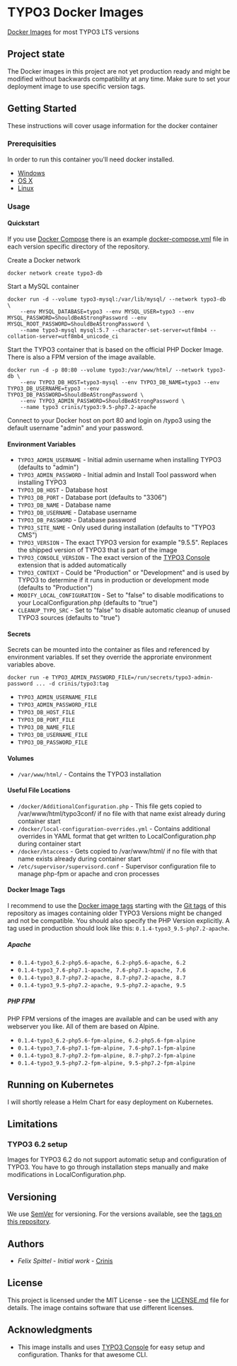 # TYPO3 Docker Images

[Docker Images](https://hub.docker.com/r/crinis/typo3) for most TYPO3 LTS versions

## Project state

The Docker images in this project are not yet production ready and might be modified without backwards compatibility at any time. Make sure to set your deployment image to use specific version tags.

## Getting Started

These instructions will cover usage information for the docker container 

### Prerequisities

In order to run this container you'll need docker installed.

* [Windows](https://docs.docker.com/windows/started)
* [OS X](https://docs.docker.com/mac/started/)
* [Linux](https://docs.docker.com/linux/started/)

### Usage

#### Quickstart

If you use [Docker Compose](https://docs.docker.com/compose/) there is an example [docker-compose.yml](9.5/docker-compose.yml) file in each version specific directory of the repository.

Create a Docker network
```shell
docker network create typo3-db
```

Start a MySQL container

```shell
docker run -d --volume typo3-mysql:/var/lib/mysql/ --network typo3-db \
    --env MYSQL_DATABASE=typo3 --env MYSQL_USER=typo3 --env MYSQL_PASSWORD=ShouldBeAStrongPassword --env MYSQL_ROOT_PASSWORD=ShouldBeAStrongPassword \
    --name typo3-mysql mysql:5.7 --character-set-server=utf8mb4 --collation-server=utf8mb4_unicode_ci
```

Start the TYPO3 container that is based on the official PHP Docker Image. There is also a FPM version of the image available.

```shell
docker run -d -p 80:80 --volume typo3:/var/www/html/ --network typo3-db \
    --env TYPO3_DB_HOST=typo3-mysql --env TYPO3_DB_NAME=typo3 --env TYPO3_DB_USERNAME=typo3 --env TYPO3_DB_PASSWORD=ShouldBeAStrongPassword \
    --env TYPO3_ADMIN_PASSWORD=ShouldBeAStrongPassword \
    --name typo3 crinis/typo3:9.5-php7.2-apache
```

Connect to your Docker host on port 80 and login on /typo3 using the default username "admin" and your password.

#### Environment Variables

* `TYPO3_ADMIN_USERNAME` - Initial admin username when installing TYPO3 (defaults to "admin")
* `TYPO3_ADMIN_PASSWORD` - Initial admin and Install Tool password when installing TYPO3
* `TYPO3_DB_HOST` - Database host
* `TYPO3_DB_PORT` - Database port (defaults to "3306")
* `TYPO3_DB_NAME` - Database name
* `TYPO3_DB_USERNAME` - Database username
* `TYPO3_DB_PASSWORD` - Database password
* `TYPO3_SITE_NAME` - Only used during installation (defaults to "TYPO3 CMS")
* `TYPO3_VERSION` - The exact TYPO3 version for example "9.5.5". Replaces the shipped version of TYPO3 that is part of the image
* `TYPO3_CONSOLE_VERSION` - The exact version of the [TYPO3 Console](https://github.com/TYPO3-Console/TYPO3-Console) extension that is added automatically
* `TYPO3_CONTEXT` - Could be "Production" or "Development" and is used by TYPO3 to determine if it runs in production or development mode (defaults to "Production")
* `MODIFY_LOCAL_CONFIGURATION` - Set to "false" to disable modifications to your LocalConfiguration.php (defaults to "true")
* `CLEANUP_TYPO_SRC` - Set to "false" to disable automatic cleanup of unused TYPO3 sources (defaults to "true")

#### Secrets

Secrets can be mounted into the container as files and referenced by environment variables. If set they override the approriate environment variables above.
```
docker run -e TYPO3_ADMIN_PASSWORD_FILE=/run/secrets/typo3-admin-password ... -d crinis/typo3:tag
```

* `TYPO3_ADMIN_USERNAME_FILE`
* `TYPO3_ADMIN_PASSWORD_FILE`
* `TYPO3_DB_HOST_FILE`
* `TYPO3_DB_PORT_FILE`
* `TYPO3_DB_NAME_FILE`
* `TYPO3_DB_USERNAME_FILE`
* `TYPO3_DB_PASSWORD_FILE`

#### Volumes

* `/var/www/html/` - Contains the TYPO3 installation

#### Useful File Locations

* `/docker/AdditionalConfiguration.php` - This file gets copied to /var/www/html/typo3conf/ if no file with that name exist already during container start
* `/docker/local-configuration-overrides.yml` - Contains additional overrides in YAML format that get written to LocalConfiguration.php during container start
* `/docker/htaccess` - Gets copied to /var/www/html/ if no file with that name exists already during container start
* `/etc/supervisor/supervisord.conf` - Supervisor configuration file to manage php-fpm or apache and cron processes 

#### Docker Image Tags

I recommend to use the [Docker image tags](https://hub.docker.com/r/crinis/typo3/tags) starting with the [Git tags](https://github.com/crinis/typo3-docker/tags) of this repository as images containing older TYPO3 Versions might be changed and not be compatible. You should also specify the PHP Version explicitly. A tag used in production should look like this: `0.1.4-typo3_9.5-php7.2-apache`.

##### Apache

* `0.1.4-typo3_6.2-php5.6-apache, 6.2-php5.6-apache, 6.2`
* `0.1.4-typo3_7.6-php7.1-apache, 7.6-php7.1-apache, 7.6`
* `0.1.4-typo3_8.7-php7.2-apache, 8.7-php7.2-apache, 8.7`
* `0.1.4-typo3_9.5-php7.2-apache, 9.5-php7.2-apache, 9.5`

##### PHP FPM

PHP FPM versions of the images are available and can be used with any webserver you like. All of them are based on Alpine.
* `0.1.4-typo3_6.2-php5.6-fpm-alpine, 6.2-php5.6-fpm-alpine`
* `0.1.4-typo3_7.6-php7.1-fpm-alpine, 7.6-php7.1-fpm-alpine`
* `0.1.4-typo3_8.7-php7.2-fpm-alpine, 8.7-php7.2-fpm-alpine`
* `0.1.4-typo3_9.5-php7.2-fpm-alpine, 9.5-php7.2-fpm-alpine`

## Running on Kubernetes

I will shortly release a Helm Chart for easy deployment on Kubernetes.

## Limitations

### TYPO3 6.2 setup

Images for TYPO3 6.2 do not support automatic setup and configuration of TYPO3. You have to go through installation steps manually and make modifications in LocalConfiguration.php.

## Versioning

We use [SemVer](http://semver.org/) for versioning. For the versions available, see the [tags on this repository](https://github.com/crinis/typo3-docker/tags). 

## Authors

* *Felix Spittel* - *Initial work* - [Crinis](https://github.com/crinis)

## License

This project is licensed under the MIT License - see the [LICENSE.md](LICENSE.md) file for details. The image contains software that use different licenses.

## Acknowledgments

* This image installs and uses [TYPO3 Console](https://github.com/TYPO3-Console/TYPO3-Console) for easy setup and configuration. Thanks for that awesome CLI.
